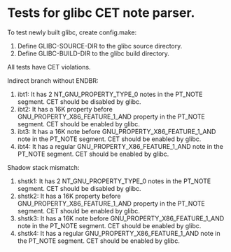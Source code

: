 # Tests for glibc CET note parser.

To test newly built glibc, create config.make:

1. Define GLIBC-SOURCE-DIR to the glibc source directory.
2. Define GLIBC-BUILD-DIR to the glibc build directory.

All tests have CET violations.

Indirect branch without ENDBR:

1. ibt1: It has 2 NT_GNU_PROPERTY_TYPE_0 notes in the PT_NOTE segment.
CET should be disabled by glibc.
2. ibt2: It has a 16K property before GNU_PROPERTY_X86_FEATURE_1_AND
property in the PT_NOTE segment.  CET should be enabled by glibc.
3. ibt3: It has a 16K note before GNU_PROPERTY_X86_FEATURE_1_AND note
in the PT_NOTE segment.  CET should be enabled by glibc.
4. ibt4: It has a regular GNU_PROPERTY_X86_FEATURE_1_AND note in the
PT_NOTE segment.  CET should be enabled by glibc.

Shadow stack mismatch:

1. shstk1: It has 2 NT_GNU_PROPERTY_TYPE_0 notes in the PT_NOTE segment.
CET should be disabled by glibc.
2. shstk2: It has a 16K property before GNU_PROPERTY_X86_FEATURE_1_AND
property in the PT_NOTE segment.  CET should be enabled by glibc.
3. shstk3: It has a 16K note before GNU_PROPERTY_X86_FEATURE_1_AND note
in the PT_NOTE segment.  CET should be enabled by glibc.
4. shstk4: It has a regular GNU_PROPERTY_X86_FEATURE_1_AND note in the
PT_NOTE segment.  CET should be enabled by glibc.
